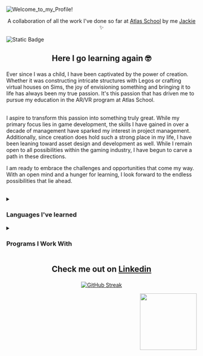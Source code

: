 ![Welcome_to_my_Profile!](https://github.com/Srixx24/Srixx24/assets/144152489/3008c157-ccb1-4f00-91f9-abbca4a06bde)

<p align="center">
A collaboration of all the work I've done so far at <a href="https://www.atlasschool.com/">Atlas School</a> by me <a href="https://github.com/Srixx24/">Jackie</a> ✨
</p>

![Static Badge](https://img.shields.io/badge/Queers%20Ruling-Code%20Space-purple?style=string&logoColor=purple) 

<h2><p align="center">
Here I go learning again 🤓
</p></h2>
Ever since I was a child, I have been captivated by the power of creation. Whether it was constructing intricate structures with Legos or crafting virtual houses on Sims, the joy of envisioning something and bringing it to life has always been my true passion. It's this passion that has driven me to pursue my education in the AR/VR program at Atlas School. 
<br>
<br>

I aspire to transform this passion into something truly great. While my primary focus lies in game development, the skills I have gained in over a decade of management have sparked my interest in project management. Additionally, since creation does hold such a strong place in my life, I have been leaning toward asset design and development as well. While I remain open to all possibilities within the gaming industry, I have begun to carve a path in these directions.

I am ready to embrace the challenges and opportunities that come my way. With an open mind and a hunger for learning, I look forward to the endless possibilities that lie ahead. 


<br>

<details>
<summary><h3>Languages I've learned</h3></summary>
<ul><li>C</li>
<li>Python</li>
<li>C#</li>
<li>Javascript</li>
<li>HTML</li>
<li>CSS</li>
<li>Markdown</li>
</ul></details>


<details>
<summary><h3>Programs I Work With</h3></summary>
<ul><li>How to use Unity and all its functionality</li>
<li>How to create 3D models with Blender </li>
<li>VR applications and worlds</li>
<li>Docker - management of applications within lightweight, isolated containers.</li>
<li>VS code - a source code editor that has given me an efficient coding experience.</li>
</ul></details>


<h2><p align="center">
Check me out on <a href="https://www.linkedin.com/in/jackielovins/">Linkedin</a>
</p></h2>



<div align="center">
  <a href="https://git.io/streak-stats"><img src="https://github-readme-streak-stats.herokuapp.com?user=Srixx24&theme=monokai&border_radius=6&date_format=M%20j%5B%2C%20Y%5D" alt="GitHub Streak" /></a>
</div>




<p align="right">
  <img width="150" src="https://github.com/Srixx24/Srixx24/assets/144152489/6093b9ef-6cd0-4b18-a0db-d9b152892d29">
</p>

<!---
Srixx24/Srixx24 is a ✨ special ✨ repository because its `README.md` (this file) appears on your GitHub profile.
You can click the Preview link to take a look at your changes.
--->
